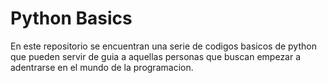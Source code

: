 <h1>Python Basics</h1>
En este repositorio se encuentran una serie de codigos basicos de python que pueden servir de guia a aquellas personas que buscan empezar a adentrarse en el mundo de la programacion.

